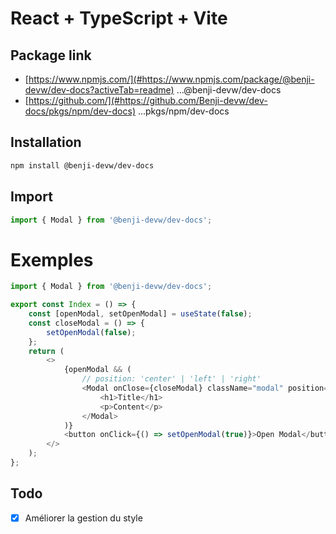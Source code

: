 # React + TypeScript + Vite
## Package link
- [https://www.npmjs.com/](#https://www.npmjs.com/package/@benji-devw/dev-docs?activeTab=readme) ...@benji-devw/dev-docs
- [https://github.com/](#https://github.com/Benji-devw/dev-docs/pkgs/npm/dev-docs) ...pkgs/npm/dev-docs

## Installation
```bash
npm install @benji-devw/dev-docs
```

## Import
```js
import { Modal } from '@benji-devw/dev-docs';
```

# Exemples
```js
import { Modal } from '@benji-devw/dev-docs';

export const Index = () => {
    const [openModal, setOpenModal] = useState(false);
    const closeModal = () => {
        setOpenModal(false);
    };
    return (
        <>
            {openModal && (
                // position: 'center' | 'left' | 'right'
                <Modal onClose={closeModal} className="modal" position="center">
                    <h1>Title</h1>
                    <p>Content</p>
                </Modal>
            )}
            <button onClick={() => setOpenModal(true)}>Open Modal</button>
        </>
    );
};
```

## Todo
- [x] Améliorer la gestion du style